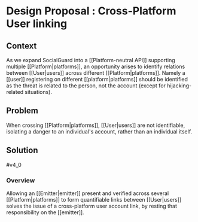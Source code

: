 # Design Proposal : Cross-Platform User linking

## Context
As we expand SocialGuard into a [[Platform-neutral API]] supporting multiple [[Platform|platforms]], an opportunity arises to identify relations between [[User|users]] across different [[Platform|platforms]]. Namely a [[user]] registering on different [[platform|platforms]] should be identified as the threat is related to the person, not the account (except for hijacking-related situations).

## Problem
When crossing [[Platform|platforms]], [[User|users]] are not identifiable, isolating a danger to an individual's account, rather than an individual itself.

## Solution
#v4_0 

### Overview
Allowing an [[Emitter|emitter]] present and verified across several [[Platform|platforms]] to form quantifiable links between [[User|users]] solves the issue of a cross-platform user account link, by resting that responsibility on the [[emitter]].